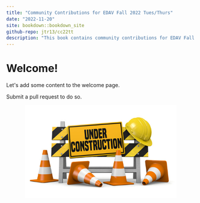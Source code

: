 ```yaml
---
title: "Community Contributions for EDAV Fall 2022 Tues/Thurs"
date: "2022-11-20"
site: bookdown::bookdown_site
github-repo: jtr13/cc22tt
description: "This book contains community contributions for EDAV Fall 2022 Tues/Thurs"
---
```


# Welcome!

Let's add some content to the welcome page.

Submit a pull request to do so.

<img src="under_construction.jpg" width="80%" style="display: block; margin: auto;" />
